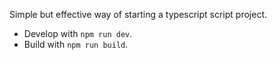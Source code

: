 Simple but effective way of starting a typescript script project. 

- Develop with `npm run dev`.
- Build with `npm run build`.
